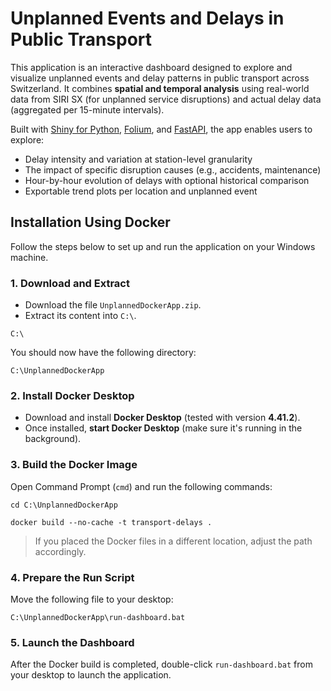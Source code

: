 # Unplanned Events and Delays in Public Transport

This application is an interactive dashboard designed to explore and visualize unplanned events and delay patterns in public transport across Switzerland. It combines **spatial and temporal analysis** using real-world data from SIRI SX (for unplanned service disruptions) and actual delay data (aggregated per 15-minute intervals).

Built with [Shiny for Python](https://shiny.posit.co/py/), [Folium](https://python-visualization.github.io/folium/), and [FastAPI](https://fastapi.tiangolo.com/), the app enables users to explore:

- Delay intensity and variation at station-level granularity
- The impact of specific disruption causes (e.g., accidents, maintenance)
- Hour-by-hour evolution of delays with optional historical comparison
- Exportable trend plots per location and unplanned event

## Installation Using Docker

Follow the steps below to set up and run the application on your Windows machine.

### 1. Download and Extract

- Download the file `UnplannedDockerApp.zip`.
- Extract its content into `C:\`.
```
C:\
```

You should now have the following directory:

```
C:\UnplannedDockerApp
```

### 2. Install Docker Desktop

- Download and install **Docker Desktop** (tested with version **4.41.2**).
- Once installed, **start Docker Desktop** (make sure it's running in the background).

### 3. Build the Docker Image

Open Command Prompt (`cmd`) and run the following commands:

```
cd C:\UnplannedDockerApp
```
```
docker build --no-cache -t transport-delays .
```

> If you placed the Docker files in a different location, adjust the path accordingly.

### 4. Prepare the Run Script

Move the following file to your desktop:

```
C:\UnplannedDockerApp\run-dashboard.bat
```

### 5. Launch the Dashboard

After the Docker build is completed, double-click `run-dashboard.bat` from your desktop to launch the application.
